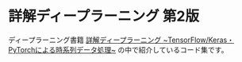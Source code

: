 # 詳解ディープラーニング 第2版

ディープラーニング書籍 [詳解ディープラーニング \~TensorFlow/Keras・PyTorchによる時系列データ処理\~](https://book.mynavi.jp/ec/products/detail/id=109454) の中で紹介しているコード集です。
